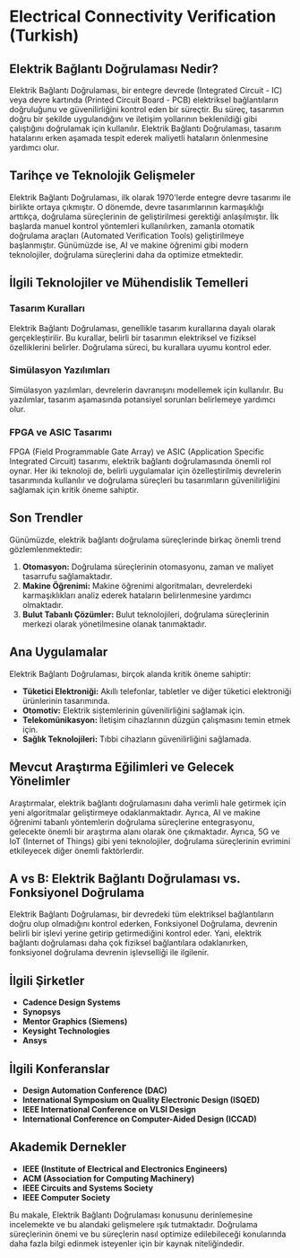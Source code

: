 # Electrical Connectivity Verification (Turkish)

## Elektrik Bağlantı Doğrulaması Nedir?

Elektrik Bağlantı Doğrulaması, bir entegre devrede (Integrated Circuit - IC) veya devre kartında (Printed Circuit Board - PCB) elektriksel bağlantıların doğruluğunu ve güvenilirliğini kontrol eden bir süreçtir. Bu süreç, tasarımın doğru bir şekilde uygulandığını ve iletişim yollarının beklenildiği gibi çalıştığını doğrulamak için kullanılır. Elektrik Bağlantı Doğrulaması, tasarım hatalarını erken aşamada tespit ederek maliyetli hataların önlenmesine yardımcı olur.

## Tarihçe ve Teknolojik Gelişmeler

Elektrik Bağlantı Doğrulaması, ilk olarak 1970'lerde entegre devre tasarımı ile birlikte ortaya çıkmıştır. O dönemde, devre tasarımlarının karmaşıklığı arttıkça, doğrulama süreçlerinin de geliştirilmesi gerektiği anlaşılmıştır. İlk başlarda manuel kontrol yöntemleri kullanılırken, zamanla otomatik doğrulama araçları (Automated Verification Tools) geliştirilmeye başlanmıştır. Günümüzde ise, AI ve makine öğrenimi gibi modern teknolojiler, doğrulama süreçlerini daha da optimize etmektedir.

## İlgili Teknolojiler ve Mühendislik Temelleri

### Tasarım Kuralları

Elektrik Bağlantı Doğrulaması, genellikle tasarım kurallarına dayalı olarak gerçekleştirilir. Bu kurallar, belirli bir tasarımın elektriksel ve fiziksel özelliklerini belirler. Doğrulama süreci, bu kurallara uyumu kontrol eder.

### Simülasyon Yazılımları

Simülasyon yazılımları, devrelerin davranışını modellemek için kullanılır. Bu yazılımlar, tasarım aşamasında potansiyel sorunları belirlemeye yardımcı olur.

### FPGA ve ASIC Tasarımı

FPGA (Field Programmable Gate Array) ve ASIC (Application Specific Integrated Circuit) tasarımı, elektrik bağlantı doğrulamasında önemli rol oynar. Her iki teknoloji de, belirli uygulamalar için özelleştirilmiş devrelerin tasarımında kullanılır ve doğrulama süreçleri bu tasarımların güvenilirliğini sağlamak için kritik öneme sahiptir.

## Son Trendler

Günümüzde, elektrik bağlantı doğrulama süreçlerinde birkaç önemli trend gözlemlenmektedir:

1. **Otomasyon:** Doğrulama süreçlerinin otomasyonu, zaman ve maliyet tasarrufu sağlamaktadır.
2. **Makine Öğrenimi:** Makine öğrenimi algoritmaları, devrelerdeki karmaşıklıkları analiz ederek hataların belirlenmesine yardımcı olmaktadır.
3. **Bulut Tabanlı Çözümler:** Bulut teknolojileri, doğrulama süreçlerinin merkezi olarak yönetilmesine olanak tanımaktadır.

## Ana Uygulamalar

Elektrik Bağlantı Doğrulaması, birçok alanda kritik öneme sahiptir:

- **Tüketici Elektroniği:** Akıllı telefonlar, tabletler ve diğer tüketici elektroniği ürünlerinin tasarımında.
- **Otomotiv:** Elektrik sistemlerinin güvenilirliğini sağlamak için.
- **Telekomünikasyon:** İletişim cihazlarının düzgün çalışmasını temin etmek için.
- **Sağlık Teknolojileri:** Tıbbi cihazların güvenilirliğini sağlamada.

## Mevcut Araştırma Eğilimleri ve Gelecek Yönelimler

Araştırmalar, elektrik bağlantı doğrulamasını daha verimli hale getirmek için yeni algoritmalar geliştirmeye odaklanmaktadır. Ayrıca, AI ve makine öğrenimi tabanlı yöntemlerin doğrulama süreçlerine entegrasyonu, gelecekte önemli bir araştırma alanı olarak öne çıkmaktadır. Ayrıca, 5G ve IoT (Internet of Things) gibi yeni teknolojiler, doğrulama süreçlerinin evrimini etkileyecek diğer önemli faktörlerdir.

## A vs B: Elektrik Bağlantı Doğrulaması vs. Fonksiyonel Doğrulama

Elektrik Bağlantı Doğrulaması, bir devredeki tüm elektriksel bağlantıların doğru olup olmadığını kontrol ederken, Fonksiyonel Doğrulama, devrenin belirli bir işlevi yerine getirip getirmediğini kontrol eder. Yani, elektrik bağlantı doğrulaması daha çok fiziksel bağlantılara odaklanırken, fonksiyonel doğrulama devrenin işlevselliği ile ilgilenir.

## İlgili Şirketler

- **Cadence Design Systems**
- **Synopsys**
- **Mentor Graphics (Siemens)**
- **Keysight Technologies**
- **Ansys**

## İlgili Konferanslar

- **Design Automation Conference (DAC)**
- **International Symposium on Quality Electronic Design (ISQED)**
- **IEEE International Conference on VLSI Design**
- **International Conference on Computer-Aided Design (ICCAD)**

## Akademik Dernekler

- **IEEE (Institute of Electrical and Electronics Engineers)**
- **ACM (Association for Computing Machinery)**
- **IEEE Circuits and Systems Society**
- **IEEE Computer Society**

Bu makale, Elektrik Bağlantı Doğrulaması konusunu derinlemesine incelemekte ve bu alandaki gelişmelere ışık tutmaktadır. Doğrulama süreçlerinin önemi ve bu süreçlerin nasıl optimize edilebileceği konularında daha fazla bilgi edinmek isteyenler için bir kaynak niteliğindedir.